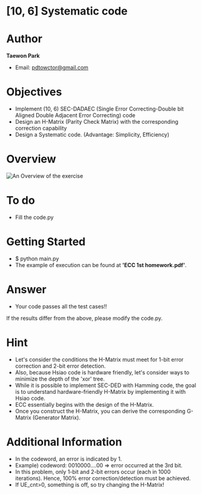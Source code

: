 # [10, 6] Systematic code

# Author

**Taewon Park** 

- Email: pdtowctor@gmail.com

# Objectives
- Implement (10, 6) SEC-DADAEC (Single Error Correcting-Double bit Aligned Double Adjacent Error Correcting) code
- Design an H-Matrix (Parity Check Matrix) with the corresponding correction capability
- Design a Systematic code. (Advantage: Simplicity, Efficiency)

# Overview
![An Overview of the exercise](https://github.com/xyz123479/ECC-exercise/blob/main/01_Basic/03_10_6_Systematic_code/%5B10%2C%206%5D%20Systematic%20code.PNG)

# To do
- Fill the code.py

# Getting Started
- $ python main.py
- The example of execution can be found at **'ECC 1st homework.pdf'**.

# Answer
- Your code passes all the test cases!!

If the results differ from the above, please modify the code.py.

# Hint
- Let's consider the conditions the H-Matrix must meet for 1-bit error correction and 2-bit error detection.
- Also, because Hsiao code is hardware friendly, let's consider ways to minimize the depth of the 'xor' tree.
- While it is possible to implement SEC-DED with Hamming code, the goal is to understand hardware-friendly H-Matrix by implementing it with Hsiao code.
- ECC essentially begins with the design of the H-Matrix.
- Once you construct the H-Matrix, you can derive the corresponding G-Matrix (Generator Matrix).

# Additional Information
- In the codeword, an error is indicated by 1.
- Example) codeword: 0010000....00 => error occurred at the 3rd bit.
- In this problem, only 1-bit and 2-bit errors occur (each in 1000 iterations). Hence, 100% error correction/detection must be achieved.
- If UE_cnt>0, something is off, so try changing the H-Matrix!

